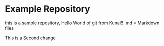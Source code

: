 # Example Repository
this is a sample repository, Hello World of git from Kunal!!
.md = Markdown files

This is a Second change